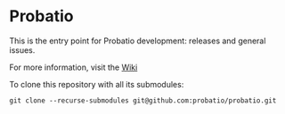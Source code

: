 # Probatio
This is the entry point for Probatio development: releases and general issues.

For more information, visit the [Wiki](https://github.com/probatio/probatio/wiki)

To clone this repository with all its submodules:

```
git clone --recurse-submodules git@github.com:probatio/probatio.git
```
